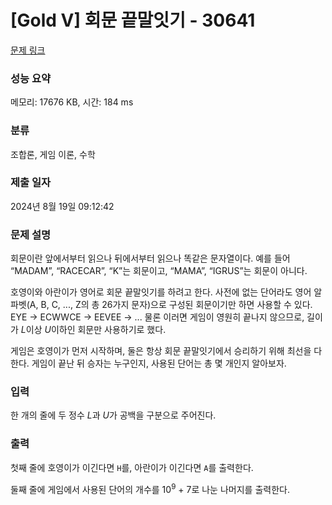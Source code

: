 # [Gold V] 회문 끝말잇기 - 30641 

[문제 링크](https://www.acmicpc.net/problem/30641) 

### 성능 요약

메모리: 17676 KB, 시간: 184 ms

### 분류

조합론, 게임 이론, 수학

### 제출 일자

2024년 8월 19일 09:12:42

### 문제 설명

<p>회문이란 앞에서부터 읽으나 뒤에서부터 읽으나 똑같은 문자열이다. 예를 들어 “MADAM”, “RACECAR”, “K”는 회문이고, “MAMA”, “IGRUS”는 회문이 아니다.</p>

<p>호영이와 아란이가 영어로 회문 끝말잇기를 하려고 한다. 사전에 없는 단어라도 영어 알파벳(A, B, C, ..., Z의 총 26가지 문자)으로 구성된 회문이기만 하면 사용할 수 있다. EYE → ECWWCE → EEVEE → ... 물론 이러면 게임이 영원히 끝나지 않으므로, 길이가 <em>L</em>이상 <em>U</em>이하인 회문만 사용하기로 했다.</p>

<p>게임은 호영이가 먼저 시작하며, 둘은 항상 회문 끝말잇기에서 승리하기 위해 최선을 다한다. 게임이 끝난 뒤 승자는 누구인지, 사용된 단어는 총 몇 개인지 알아보자.</p>

### 입력 

 <p>한 개의 줄에 두 정수 <em>L</em>과 <em>U</em>가 공백을 구분으로 주어진다.</p>

### 출력 

 <p>첫째 줄에 호영이가 이긴다면 <code>H</code>를, 아란이가 이긴다면 <code>A</code>를 출력한다.</p>

<p>둘째 줄에 게임에서 사용된 단어의 개수를 10<sup>9</sup> + 7로 나눈 나머지를 출력한다.</p>

